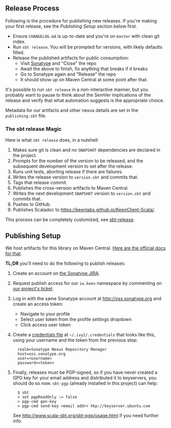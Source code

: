 Release Process
---------------

Following is the procedure for publishing new releases. If you're making your first release, see the *Publishing Setup* section below first.

* Ensure `CHANGELOG.md` is up-to-date and you're on `master` with clean git index.
* Run `sbt release`. You will be prompted for versions, with likely defaults filled.
* Release the published artifacts for public consumption:
    * Visit [Sonatype](https://oss.sonatype.org/#stagingRepositories) and "Close" the repo
    * Await the above to finish, fix anything that breaks if it breaks
    * Go to Sonatype again and "Release" the repo
    * It should show up on Maven Central at some point after that.

It's possible to run `sbt release` in a non-interactive manner, but you probably want to pause to think about the SemVer implications of the release and verify that what automation suggests is the appropriate choice.

Metadata for our artifacts and other nexus details are set in the `publishing.sbt` file.

### The sbt release Magic ###

Here is what `sbt release` does, in a nutshell:

1. Makes sure git is clean and no `SNAPSHOT` dependencies are declared in the project.
1. Prompts for the number of the version to be released, and the subsequent development version to set after the release.
1. Runs unit tests, aborting release if there are failures.
1. Writes the release version to `version.sbt` and commits that.
1. Tags that release commit.
1. Publishes the cross-version artifacts to Maven Central.
1. Writes the next development `SNAPSHOT` version to `version.sbt` and commits that.
1. Pushes to GitHub.
1. Publishes Scaladoc to <https://keenlabs.github.io/KeenClient-Scala/>.

This process can be completely customized, see [sbt-release](https://github.com/sbt/sbt-release).

Publishing Setup
----------------

We host artifacts for this library on Maven Central. [Here are the official docs for that](http://central.sonatype.org/pages/ossrh-guide.html).

**TL;DR** you'll need to do the following to publish releases:

1. Create an account on [the Sonatype JIRA](http://issues.sonatype.org/).
2. Request publish access for our `io.keen` namespace by commenting on [our project's ticket](https://issues.sonatype.org/browse/OSSRH-12955).
3. Log in with the same Sonatype account at <http://oss.sonatype.org> and create an access token:
    - Navigate to your profile
    - Select user token from the profile settings dropdown
    - Click access user token
4. Create a [credentials file] at `~/.ivy2/.credentials` that looks like this, using your username and the token from the previous step:

         realm=Sonatype Nexus Repository Manager
         host=oss.sonatype.org
         user=<username>
         password=<token>

5. Finally, releases must be PGP-signed, so if you have never created a GPG key for your email address and distributed it to keyservers, you should do so now. `sbt-pgp` (already installed in this project) can help:

         $ sbt
         > set pgpReadOnly := false
         > pgp-cmd gen-key
         > pgp-cmd send-key <email addr> hkp://keyserver.ubuntu.com

   See <http://www.scala-sbt.org/sbt-pgp/usage.html> if you need further info.

[credentials file]: http://www.scala-sbt.org/0.13/docs/Publishing.html#Credentials
